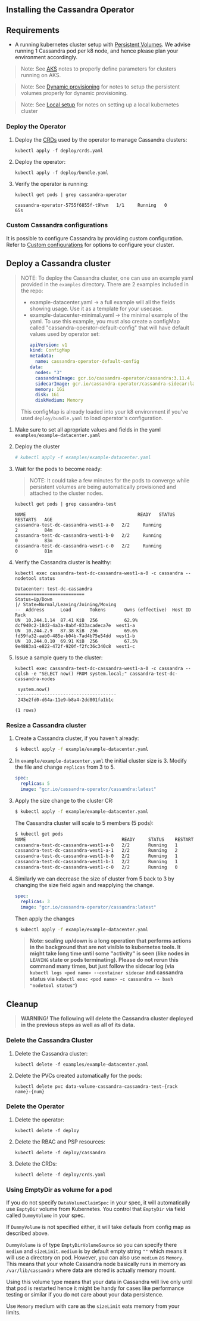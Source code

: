 ## Installing the Cassandra Operator

## Requirements
 - A running kubernetes cluster setup with [Persistent Volumes][storage]. We advise running 1 Cassandra pod per k8 node, and hence please plan your environment accordingly.
  > Note: See [AKS](./providers/aks.md) notes to properly define parameters for clusters running on AKS.
 
  > Note: See [Dynamic provisioning](persistent_volumes.md) for notes to setup the persistent volumes properly for dynamic provisioning. 
  
  > Note: See [Local setup](./providers/local.md) for notes on setting up a local kubernetes cluster

### Deploy the Operator

 1) Deploy the [CRDs][crds] used by the operator to manage Cassandra clusters:

    ```
    kubectl apply -f deploy/crds.yaml
    ```

 1) Deploy the operator:

    ```
    kubectl apply -f deploy/bundle.yaml
    ```

 1) Verify the operator is running:

    ```
    kubectl get pods | grep cassandra-operator
    ```

    ```
    cassandra-operator-5755f6855f-t9hvm   1/1     Running   0          65s
    ```
### Custom Cassandra configurations

It is possible to configure Cassandra by providing custom configuration. Refer to [Custom configurations](custom-configuration.md) for options to configure your cluster.
    
## Deploy a Cassandra cluster

> NOTE: To deploy the Cassandra cluster, one can use an example yaml provided in the `examples` directory. There are 2 examples included in the repo:
>  - example-datacenter.yaml -> a full example will all the fields showing usage. Use it as a template for your usecase.
>  - example-datacenter-minimal.yaml -> the minimal example of the yaml. To use this example, you must also create a configMap called "cassandra-operator-default-config" that will have default values used by operator set:
>     ```yaml
>     apiVersion: v1
>     kind: ConfigMap
>     metadata:
>       name: cassandra-operator-default-config
>     data:
>       nodes: "3"
>       cassandraImage: gcr.io/cassandra-operator/cassandra:3.11.4
>       sidecarImage: gcr.io/cassandra-operator/cassandra-sidecar:latest
>       memory: 1Gi
>       disk: 1Gi
>       diskMedium: Memory
>    ```
> This configMap is already loaded into your k8 environment if you've used `deploy/bundle.yaml` to load operator's configuration.

 1) Make sure to set all apropriate values and fields in the yaml `examples/example-datacenter.yaml`
 1) Deploy the cluster
     ```bash
     # kubectl apply -f examples/example-datacenter.yaml
     ```
 1) Wait for the pods to become ready:
    >NOTE: It could take a few minutes for the pods to converge while persistent volumes are being
    automatically provisioned and attached to the cluster nodes.

    ```
    kubectl get pods | grep cassandra-test
    ```

    ```
    NAME                                          READY   STATUS             RESTARTS   AGE
    cassandra-test-dc-cassandra-west1-a-0   2/2     Running            2          84m
    cassandra-test-dc-cassandra-west1-b-0   2/2     Running            0          83m
    cassandra-test-dc-cassandra-wesr1-c-0   2/2     Running            0          81m
    ```
 1) Verify the Cassandra cluster is healthy:

    ```
    kubectl exec cassandra-test-dc-cassandra-west1-a-0 -c cassandra -- nodetool status
    ```

    ```
    Datacenter: test-dc-cassandra
    ==========================
    Status=Up/Down
    |/ State=Normal/Leaving/Joining/Moving
    --  Address      Load       Tokens       Owns (effective)  Host ID                               Rack
    UN  10.244.1.14  87.41 KiB  256          62.9%             dcf940c2-18d2-4a3a-8abf-833acadeca7e  west1-a
    UN  10.244.2.9   87.38 KiB  256          69.6%             fd59fa32-aab0-485e-b04b-7ad4b75e54dd  west1-b
    UN  10.244.0.10  69.91 KiB  256          67.5%             9e4883a1-e822-472f-920f-f2fc36c340c8  west1-c
    ```

 1) Issue a sample query to the cluster:

    ```
    kubectl exec cassandra-test-dc-cassandra-west1-a-0 -c cassandra -- cqlsh -e "SELECT now() FROM system.local;" cassandra-test-dc-cassandra-nodes 
    ```

    ```
     system.now()
    --------------------------------------
     243e2fd0-d64a-11e9-b8a4-2dd801fa1b1c

    (1 rows)
    ```
### Resize a Cassandra cluster 

 1) Create a Cassandra cluster, if you haven't already:

    ```bash
    $ kubectl apply -f example/example-datacenter.yaml
    ```

 1) In `example/example-datacenter.yaml` the initial cluster size is 3. Modify the file and change `replicas` from 3 to 5.

    ```yaml
    spec:
      replicas: 5
      image: "gcr.io/cassandra-operator/cassandra:latest"
    ```

 1) Apply the size change to the cluster CR:
    ```bash
    $ kubectl apply -f example/example-datacenter.yaml
    ```
    The Cassandra cluster will scale to 5 members (5 pods):
    ```bash
    $ kubectl get pods
    NAME                                    READY     STATUS    RESTARTS   AGE
    cassandra-test-dc-cassandra-west1-a-0   2/2       Running   1          10m12s
    cassandra-test-dc-cassandra-west1-a-1   2/2       Running   2          3m2s
    cassandra-test-dc-cassandra-west1-b-0   2/2       Running   1          8m38s
    cassandra-test-dc-cassandra-west1-b-1   2/2       Running   1          1m4s
    cassandra-test-dc-cassandra-west1-c-0   2/2       Running   0          5m22s
    ```

 1) Similarly we can decrease the size of cluster from 5 back to 3 by changing the size field again and reapplying the change.

    ```yaml
    spec:
      replicas: 3
      image: "gcr.io/cassandra-operator/cassandra:latest"
    ```
    Then apply the changes
    ```bash
    $ kubectl apply -f example/example-datacenter.yaml
    ```
    
    > **Note: scaling up/down is a long operation that performs actions in the background that are not visible to kubernetes tools. It might take long time until some "activity" is seen (like nodes in `LEAVING` state or pods terminating). Please do not rerun this command many times, but just follow the sidecar log (via `kubectl logs <pod name> --container sidecar` and cassandra status via `kubectl exec <pod name> -c cassandra -- bash "nodetool status"`)**
    
## Cleanup

>**WARNING! The following will delete the Cassandra cluster deployed in the previous steps as well
>as all of its data.**

### Delete the Cassandra Cluster

 1) Delete the Cassandra cluster:

    ```
    kubectl delete -f examples/example-datacenter.yaml
    ```

 1) Delete the PVCs created automatically for the pods:

    ```
    kubectl delete pvc data-volume-cassandra-cassandra-test-{rack name}-{num}
    ```

### Delete the Operator

 1) Delete the operator:

    ```
    kubectl delete -f deploy
    ```

 1) Delete the RBAC and PSP resources:

    ```
    kubectl delete -f deploy/cassandra
    ```

 1) Delete the CRDs:

    ```
    kubectl delete -f deploy/crds.yaml 
    ```

### Using EmptyDir as volume for a pod

If you do not specify `DataVolumeClaimSpec` in your spec, it will automatically use `EmptyDir` volume 
from Kubernetes. You control that `EmptyDir` via field called `DummyVolume` in your spec.

If `DummyVolume` is not specified either, it will take defauls from config map as described above.

`DummyVolume` is of type `EmptyDirVolumeSource` so you can specify there `medium` and `sizeLimit`.
`medium` is by default empty string `""` which means it will use a directory on pod. However, you can 
also use `medium` as `Memory`. This means that your whole Cassandra node basically runs in memory as 
`/var/lib/cassandra` where data are stored is actually memory mount.

Using this volume type means that your data in Cassandra will live only until that pod is restarted hence it 
might be handy for cases like performance testing or similar if you do not care about your data persistence.

Use `Memory` medium with care as the `sizeLimit` eats memory from your limits. 

[aks]: https://azure.microsoft.com/en-in/services/kubernetes-service/
[gke]: https://console.cloud.google.com/kubernetes
[crds]: https://kubernetes.io/docs/concepts/extend-kubernetes/api-extension/custom-resources/#customresourcedefinitions
[psps]: https://kubernetes.io/docs/concepts/policy/pod-security-policy/
[rbac]: https://kubernetes.io/docs/reference/access-authn-authz/rbac/
[storage]: https://kubernetes.io/docs/concepts/storage/persistent-volumes/
[EmptyDir volume]: https://kubernetes.io/docs/concepts/storage/volumes/#emptydir 